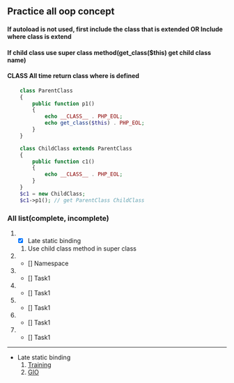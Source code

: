## Practice all oop concept

#### If autoload is not used, first include the class that is extended <b>OR</b> Include where class is extend
#### If child class use super class method(get_class($this) get child class name)
#### __CLASS__ All time return class where is defined

```php
    class ParentClass
    {
        public function p1()
        {
            echo __CLASS__ . PHP_EOL;
            echo get_class($this) . PHP_EOL;
        }
    }

    class ChildClass extends ParentClass
    {
        public function c1()
        {
            echo __CLASS__ . PHP_EOL;
        }
    }
    $c1 = new ChildClass;
    $c1->p1(); // get ParentClass ChildClass
```

### All list(complete, incomplete)
1. - [x] Late static binding
    1. Use child class method in super class

2. - [] Namespace
3. - [] Task1
4. - [] Task1
5. - [] Task1
6. - [] Task1
7. - [] Task1  



---

- Late static binding
    1. [Training][training]
    2. [GIO][gio]












[training]: https://www.youtube.com/watch?v=ojd4J8P8T6g&t=228s
[gio]: https://www.youtube.com/watch?v=4W5t8g3Rp_0&t=121s
